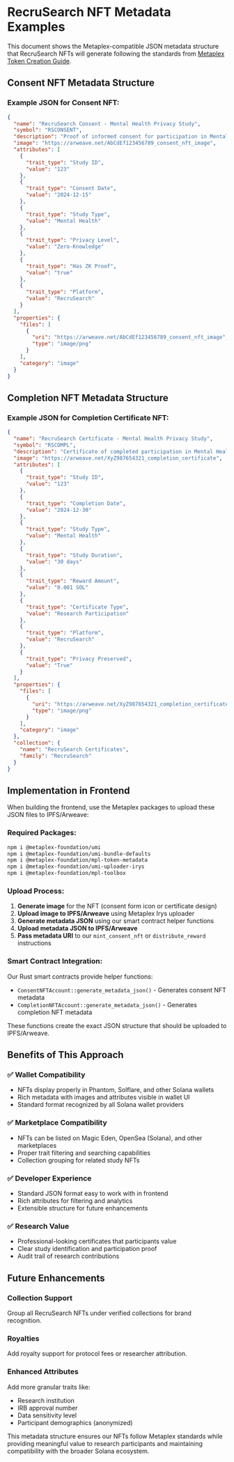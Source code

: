 # RecruSearch NFT Metadata Examples

This document shows the Metaplex-compatible JSON metadata structure that RecruSearch NFTs will generate following the standards from [Metaplex Token Creation Guide](https://developers.metaplex.com/guides/javascript/how-to-create-a-solana-token).

## Consent NFT Metadata Structure

### Example JSON for Consent NFT:
```json
{
  "name": "RecruSearch Consent - Mental Health Privacy Study",
  "symbol": "RSCONSENT",
  "description": "Proof of informed consent for participation in Mental Health research study. Granted pseudonymous access with Zero-Knowledge privacy protection.",
  "image": "https://arweave.net/AbCdEf123456789_consent_nft_image",
  "attributes": [
    {
      "trait_type": "Study ID",
      "value": "123"
    },
    {
      "trait_type": "Consent Date",
      "value": "2024-12-15"
    },
    {
      "trait_type": "Study Type",
      "value": "Mental Health"
    },
    {
      "trait_type": "Privacy Level",
      "value": "Zero-Knowledge"
    },
    {
      "trait_type": "Has ZK Proof",
      "value": "true"
    },
    {
      "trait_type": "Platform",
      "value": "RecruSearch"
    }
  ],
  "properties": {
    "files": [
      {
        "uri": "https://arweave.net/AbCdEf123456789_consent_nft_image",
        "type": "image/png"
      }
    ],
    "category": "image"
  }
}
```

## Completion NFT Metadata Structure

### Example JSON for Completion Certificate NFT:
```json
{
  "name": "RecruSearch Certificate - Mental Health Privacy Study",
  "symbol": "RSCOMPL",
  "description": "Certificate of completed participation in Mental Health research study. This NFT represents verified contribution to privacy-first scientific research.",
  "image": "https://arweave.net/XyZ987654321_completion_certificate",
  "attributes": [
    {
      "trait_type": "Study ID",
      "value": "123"
    },
    {
      "trait_type": "Completion Date",
      "value": "2024-12-30"
    },
    {
      "trait_type": "Study Type",
      "value": "Mental Health"
    },
    {
      "trait_type": "Study Duration",
      "value": "30 days"
    },
    {
      "trait_type": "Reward Amount",
      "value": "0.001 SOL"
    },
    {
      "trait_type": "Certificate Type",
      "value": "Research Participation"
    },
    {
      "trait_type": "Platform",
      "value": "RecruSearch"
    },
    {
      "trait_type": "Privacy Preserved",
      "value": "True"
    }
  ],
  "properties": {
    "files": [
      {
        "uri": "https://arweave.net/XyZ987654321_completion_certificate",
        "type": "image/png"
      }
    ],
    "category": "image"
  },
  "collection": {
    "name": "RecruSearch Certificates",
    "family": "RecruSearch"
  }
}
```

## Implementation in Frontend

When building the frontend, use the Metaplex packages to upload these JSON files to IPFS/Arweave:

### Required Packages:
```bash
npm i @metaplex-foundation/umi
npm i @metaplex-foundation/umi-bundle-defaults
npm i @metaplex-foundation/mpl-token-metadata
npm i @metaplex-foundation/umi-uploader-irys
npm i @metaplex-foundation/mpl-toolbox
```

### Upload Process:
1. **Generate image** for the NFT (consent form icon or certificate design)
2. **Upload image to IPFS/Arweave** using Metaplex Irys uploader
3. **Generate metadata JSON** using our smart contract helper functions
4. **Upload metadata JSON to IPFS/Arweave**
5. **Pass metadata URI** to our `mint_consent_nft` or `distribute_reward` instructions

### Smart Contract Integration:
Our Rust smart contracts provide helper functions:
- `ConsentNFTAccount::generate_metadata_json()` - Generates consent NFT metadata
- `CompletionNFTAccount::generate_metadata_json()` - Generates completion NFT metadata

These functions create the exact JSON structure that should be uploaded to IPFS/Arweave.

## Benefits of This Approach

### ✅ **Wallet Compatibility**
- NFTs display properly in Phantom, Solflare, and other Solana wallets
- Rich metadata with images and attributes visible in wallet UI
- Standard format recognized by all Solana wallet providers

### ✅ **Marketplace Compatibility** 
- NFTs can be listed on Magic Eden, OpenSea (Solana), and other marketplaces
- Proper trait filtering and searching capabilities
- Collection grouping for related study NFTs

### ✅ **Developer Experience**
- Standard JSON format easy to work with in frontend
- Rich attributes for filtering and analytics
- Extensible structure for future enhancements

### ✅ **Research Value**
- Professional-looking certificates that participants value
- Clear study identification and participation proof
- Audit trail of research contributions

## Future Enhancements

### **Collection Support**
Group all RecruSearch NFTs under verified collections for brand recognition.

### **Royalties**
Add royalty support for protocol fees or researcher attribution.

### **Enhanced Attributes**
Add more granular traits like:
- Research institution
- IRB approval number
- Data sensitivity level
- Participant demographics (anonymized)

This metadata structure ensures our NFTs follow Metaplex standards while providing meaningful value to research participants and maintaining compatibility with the broader Solana ecosystem. 